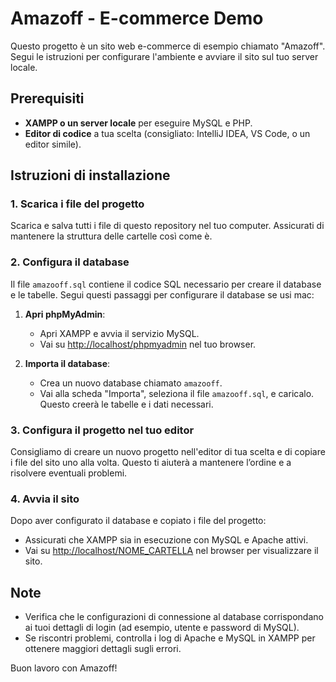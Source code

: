 # Amazoff - E-commerce Demo

Questo progetto è un sito web e-commerce di esempio chiamato "Amazoff". Segui le istruzioni per configurare l'ambiente e avviare il sito sul tuo server locale.

## Prerequisiti
- **XAMPP o un server locale** per eseguire MySQL e PHP.
- **Editor di codice** a tua scelta (consigliato: IntelliJ IDEA, VS Code, o un editor simile).

## Istruzioni di installazione

### 1. Scarica i file del progetto
Scarica e salva tutti i file di questo repository nel tuo computer. Assicurati di mantenere la struttura delle cartelle così come è.

### 2. Configura il database
Il file `amazooff.sql` contiene il codice SQL necessario per creare il database e le tabelle. Segui questi passaggi per configurare il database se usi mac:

1. **Apri phpMyAdmin**:
   - Apri XAMPP e avvia il servizio MySQL.
   - Vai su [http://localhost/phpmyadmin](http://localhost/phpmyadmin) nel tuo browser.

2. **Importa il database**:
   - Crea un nuovo database chiamato `amazooff`.
   - Vai alla scheda "Importa", seleziona il file `amazooff.sql`, e caricalo. Questo creerà le tabelle e i dati necessari.

### 3. Configura il progetto nel tuo editor
Consigliamo di creare un nuovo progetto nell'editor di tua scelta e di copiare i file del sito uno alla volta. Questo ti aiuterà a mantenere l’ordine e a risolvere eventuali problemi.

### 4. Avvia il sito
Dopo aver configurato il database e copiato i file del progetto:
- Assicurati che XAMPP sia in esecuzione con MySQL e Apache attivi.
- Vai su [http://localhost/NOME_CARTELLA](http://localhost/NOME_CARTELLA) nel browser per visualizzare il sito.

## Note
- Verifica che le configurazioni di connessione al database corrispondano ai tuoi dettagli di login (ad esempio, utente e password di MySQL).
- Se riscontri problemi, controlla i log di Apache e MySQL in XAMPP per ottenere maggiori dettagli sugli errori.

Buon lavoro con Amazoff!

